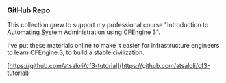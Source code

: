 ### GitHub Repo

This collection grew to support my professional course "Introduction
to Automating System Administration using CFEngine 3".

I've put these materials online to make it easier for infrastructure
engineers to learn CFEngine 3, to build a stable civilization.

[https://github.com/atsaloli/cf3-tutorial](https://github.com/atsaloli/cf3-tutorial)
